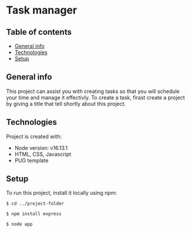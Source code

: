 # Task manager

## Table of contents
* [General info](#general-info)
* [Technologies](#technologies)
* [Setup](#setup)

## General info
This project can assist you with creating tasks so that you will schedule your time and manage it effectivly. To create a task, firast create a project by giving a title that tell shortly about this project.

## Technologies
Project is created with:
* Node version: v16.13.1
* HTML, CSS, Javascript
* PUG template

## Setup
To run this project, install it locally using npm:

```
$ cd ../project-folder
```
```
$ npm install express
```
```
$ node app
```


